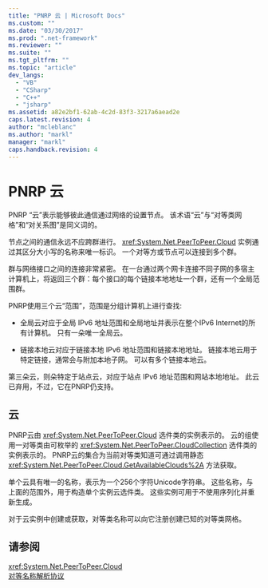 ```yaml
---
title: "PNRP 云 | Microsoft Docs"
ms.custom: ""
ms.date: "03/30/2017"
ms.prod: ".net-framework"
ms.reviewer: ""
ms.suite: ""
ms.tgt_pltfrm: ""
ms.topic: "article"
dev_langs: 
  - "VB"
  - "CSharp"
  - "C++"
  - "jsharp"
ms.assetid: a82e2bf1-62ab-4c2d-83f3-3217a6aead2e
caps.latest.revision: 4
author: "mcleblanc"
ms.author: "markl"
manager: "markl"
caps.handback.revision: 4
---
```

# PNRP 云
PNRP “云”表示能够彼此通信通过网络的设置节点。  该术语“云”与“对等类网格”和“对关系图”是同义词的。  
  
 节点之间的通信永远不应跨群进行。  <xref:System.Net.PeerToPeer.Cloud> 实例通过其区分大小写的名称来唯一标识。  一个对等方或节点可以连接到多个群。  
  
 群与网络接口之间的连接非常紧密。  在一台通过两个网卡连接不同子网的多宿主计算机上，将返回三个群：每个接口的每个链接本地地址一个群，还有一个全局范围群。  
  
 PNRP使用三个云“范围”，范围是分组计算机上进行查找:  
  
-   全局云对应于全局 IPv6 地址范围和全局地址并表示在整个IPv6 Internet的所有计算机。  只有一朵唯一全局云。  
  
-   链接本地云对应于链接本地 IPv6 地址范围和链接本地地址。  链接本地云用于特定链接，通常会与附加本地子网。  可以有多个链接本地云。  
  
 第三朵云，则朵特定于站点云，对应于站点 IPv6 地址范围和网站本地地址。  此云已弃用，不过，它在PNRP仍支持。  
  
## 云  
 PNRP云由 <xref:System.Net.PeerToPeer.Cloud> 选件类的实例表示的。  云的组使用一对等类由可枚举的 <xref:System.Net.PeerToPeer.CloudCollection> 选件类的实例表示的。  PNRP云的集合为当前对等类知道可通过调用静态 <xref:System.Net.PeerToPeer.Cloud.GetAvailableClouds%2A> 方法获取。  
  
 单个云具有唯一的名称，表示为一个256个字符Unicode字符串。  这些名称，与上面的范围外，用于构造单个实例云选件类。  这些实例可用于不使用序列化并重新生成。  
  
 对于云实例中创建或获取，对等类名称可以向它注册创建已知的对等类网格。  
  
## 请参阅  
 <xref:System.Net.PeerToPeer.Cloud>   
 [对等名称解析协议](../../../docs/framework/network-programming/peer-name-resolution-protocol.md)